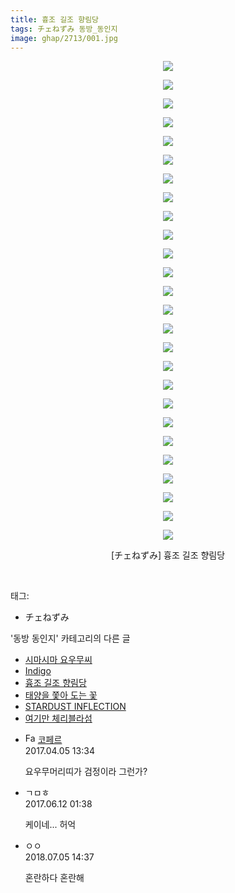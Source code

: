 ```yaml
---
title: 흉조 길조 향림당
tags: チェねずみ 동방_동인지
image: ghap/2713/001.jpg
---
```

<div class="article">
<p style="text-align: center; clear: none; float: none;"><img src="{{ site.nasurl }}/ghap/2713/001.jpg"/></p>
<p style="text-align: center; clear: none; float: none;"><img src="{{ site.nasurl }}/ghap/2713/002.jpg"/></p>
<p style="text-align: center; clear: none; float: none;"><img src="{{ site.nasurl }}/ghap/2713/003.jpg"/></p>
<p style="text-align: center; clear: none; float: none;"><img src="{{ site.nasurl }}/ghap/2713/004.jpg"/></p>
<p style="text-align: center; clear: none; float: none;"><img src="{{ site.nasurl }}/ghap/2713/005.jpg"/></p>
<p style="text-align: center; clear: none; float: none;"><img src="{{ site.nasurl }}/ghap/2713/006.jpg"/></p>
<p style="text-align: center; clear: none; float: none;"><img src="{{ site.nasurl }}/ghap/2713/007.jpg"/></p>
<p style="text-align: center; clear: none; float: none;"><img src="{{ site.nasurl }}/ghap/2713/008.jpg"/></p>
<p style="text-align: center; clear: none; float: none;"><img src="{{ site.nasurl }}/ghap/2713/009.jpg"/></p>
<p style="text-align: center; clear: none; float: none;"><img src="{{ site.nasurl }}/ghap/2713/010.jpg"/></p>
<p style="text-align: center; clear: none; float: none;"><img src="{{ site.nasurl }}/ghap/2713/011.jpg"/></p>
<p style="text-align: center; clear: none; float: none;"><img src="{{ site.nasurl }}/ghap/2713/012.jpg"/></p>
<p style="text-align: center; clear: none; float: none;"><img src="{{ site.nasurl }}/ghap/2713/013.jpg"/></p>
<p style="text-align: center; clear: none; float: none;"><img src="{{ site.nasurl }}/ghap/2713/014.jpg"/></p>
<p style="text-align: center; clear: none; float: none;"><img src="{{ site.nasurl }}/ghap/2713/015.jpg"/></p>
<p style="text-align: center; clear: none; float: none;"><img src="{{ site.nasurl }}/ghap/2713/016.jpg"/></p>
<p style="text-align: center; clear: none; float: none;"><img src="{{ site.nasurl }}/ghap/2713/017.jpg"/></p>
<p style="text-align: center; clear: none; float: none;"><img src="{{ site.nasurl }}/ghap/2713/018.jpg"/></p>
<p style="text-align: center; clear: none; float: none;"><img src="{{ site.nasurl }}/ghap/2713/019.jpg"/></p>
<p style="text-align: center; clear: none; float: none;"><img src="{{ site.nasurl }}/ghap/2713/020.jpg"/></p>
<p style="text-align: center; clear: none; float: none;"><img src="{{ site.nasurl }}/ghap/2713/021.jpg"/></p>
<p style="text-align: center; clear: none; float: none;"><img src="{{ site.nasurl }}/ghap/2713/022.jpg"/></p>
<p style="text-align: center; clear: none; float: none;"><img src="{{ site.nasurl }}/ghap/2713/023.jpg"/></p>
<p style="text-align: center; clear: none; float: none;"><img src="{{ site.nasurl }}/ghap/2713/024.jpg"/></p>
<p style="text-align: center; clear: none; float: none;"><img src="{{ site.nasurl }}/ghap/2713/025.jpg"/></p>
<p style="text-align: center; clear: none; float: none;"><img src="{{ site.nasurl }}/ghap/2713/026.jpg"/></p>
<p style="text-align: center; clear: none; float: none;">[チェねずみ] 흉조 길조 향림당</p>
<p><br/></p>
</div><div class="tagTrail">
<p>태그: </p>
<ul>
<li>チェねずみ</li>
</ul>
</div><div class="another">
<p>'동방 동인지' 카테고리의 다른 글</p>
<ul>
<li><a href="/2016-11-01-ghap_2715">시마시마 요우무씨</a></li>
<li><a href="/2016-11-01-ghap_2714">Indigo</a></li>
<li><a href="/2016-11-01-ghap_2713">흉조 길조 향림당</a></li>
<li><a href="/2016-11-01-ghap_2712">태양을 쫓아 도는 꽃</a></li>
<li><a href="/2016-11-01-ghap_2711">STARDUST INFLECTION</a></li>
<li><a href="/2016-11-01-ghap_2710">여기만 체리블라섬</a></li>
</ul>
</div><div class="cb_module cb_fluid">
<div class="cb_wrt cb_profile">
<div class="comment">
<ul>
<li class="cb_thumb_off" id="comment14957574">
<div class="cb_comment_area">
<div class="cb_info_area">
<div class="cb_section">
<span class="cb_nick_name"><img alt="Favicon of http://blog.naver.com/berpo77/220969989433" height="16" onerror="this.onerror=null;this.parentNode.removeChild(this)" src="http://blog.naver.com/favicon.ico" width="16"/> <a href="http://blog.naver.com/berpo77/220969989433" onclick="return openLinkInNewWindow(this)">코페르</a></span>
</div>
<div class="cb_section">
<span class="cb_date">2017.04.05 13:34 </span>
</div>
</div>
<div class="cb_dsc_comment">
<p class="cb_dsc">
											요우무머리띠가 검정이라 그런가?
										</p>
</div>
</div></li>
<li class="cb_thumb_off" id="comment15011329">
<div class="cb_comment_area">
<div class="cb_info_area">
<div class="cb_section">
<span class="cb_nick_name">ㄱㅁㅎ</span>
</div>
<div class="cb_section">
<span class="cb_date">2017.06.12 01:38 </span>
</div>
</div>
<div class="cb_dsc_comment">
<p class="cb_dsc">
											케이네... 허억
										</p>
</div>
</div></li>
<li class="cb_thumb_off" id="comment15280983">
<div class="cb_comment_area">
<div class="cb_info_area">
<div class="cb_section">
<span class="cb_nick_name">ㅇㅇ</span>
</div>
<div class="cb_section">
<span class="cb_date">2018.07.05 14:37 </span>
</div>
</div>
<div class="cb_dsc_comment">
<p class="cb_dsc">
											혼란하다 혼란해
										</p>
</div>
</div></li>
</ul>
</div>
</div><!-- commentList close -->
</div>